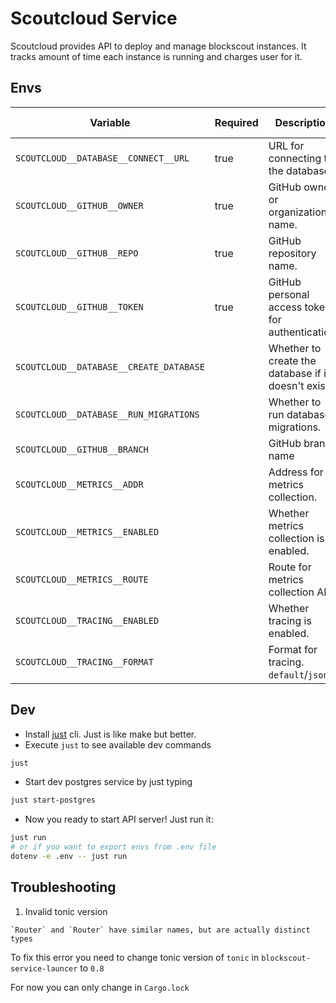 Scoutcloud Service
===

Scoutcloud provides API to deploy and manage blockscout instances. 
It tracks amount of time each instance is running and charges user for it.

## Envs

[anchor]: <> (anchors.envs.start)

| Variable                                | Required | Description                                         | Default value  |
|-----------------------------------------|----------|-----------------------------------------------------|----------------|
| `SCOUTCLOUD__DATABASE__CONNECT__URL`    | true     | URL for connecting to the database.                 |                |
| `SCOUTCLOUD__GITHUB__OWNER`             | true     | GitHub owner or organization name.                  |                |
| `SCOUTCLOUD__GITHUB__REPO`              | true     | GitHub repository name.                             |                |
| `SCOUTCLOUD__GITHUB__TOKEN`             | true     | GitHub personal access token for authentication.    |                |
| `SCOUTCLOUD__DATABASE__CREATE_DATABASE` |          | Whether to create the database if it doesn't exist. | `false`        |
| `SCOUTCLOUD__DATABASE__RUN_MIGRATIONS`  |          | Whether to run database migrations.                 | `false`        |
| `SCOUTCLOUD__GITHUB__BRANCH`            |          | GitHub branch name                                  | `main`         |
| `SCOUTCLOUD__METRICS__ADDR`             |          | Address for metrics collection.                     | `0.0.0.0:6060` |
| `SCOUTCLOUD__METRICS__ENABLED`          |          | Whether metrics collection is enabled.              | `false`        |
| `SCOUTCLOUD__METRICS__ROUTE`            |          | Route for metrics collection API.                   | `/metrics`     |
| `SCOUTCLOUD__TRACING__ENABLED`          |          | Whether tracing is enabled.                         | `true`         |
| `SCOUTCLOUD__TRACING__FORMAT`           |          | Format for tracing. `default`/`json`                    | `default`      |

[anchor]: <> (anchors.envs.end)

## Dev

+ Install [just](https://github.com/casey/just) cli. Just is like make but better.
+ Execute `just` to see available dev commands

```bash
just
```
+ Start dev postgres service by just typing

```bash
just start-postgres
```

+ Now you ready to start API server! Just run it:
```bash
just run
# or if you want to export envs from .env file
dotenv -e .env -- just run
```

## Troubleshooting

1. Invalid tonic version

```
`Router` and `Router` have similar names, but are actually distinct types
```

To fix this error you need to change tonic version of `tonic` in `blockscout-service-launcer` to `0.8`

For now you can only change in `Cargo.lock`